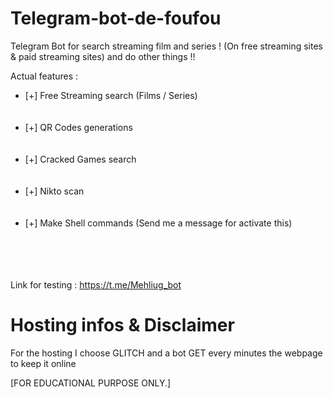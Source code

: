 # Telegram-bot-de-foufou

Telegram Bot for search streaming film and series ! (On free streaming sites & paid streaming sites) and do other things !!

Actual features : 
<ul>
 <li> [+] Free Streaming search (Films / Series)</li> <br/><br/>
 <li> [+] QR Codes generations</li> <br/><br/>
 <li> [+] Cracked Games search </li> <br/><br/>
 <li> [+] Nikto scan </li> <br/><br/>
 <li> [+] Make Shell commands (Send me a message for activate this) </li> <br/><br/>
</ul>

<br/><br/>
Link for testing : https://t.me/Mehliug_bot


# Hosting infos & Disclaimer

For the hosting I choose GLITCH and a bot GET every minutes the webpage to keep it online


[FOR EDUCATIONAL PURPOSE ONLY.]
